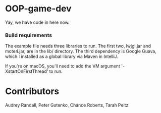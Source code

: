 # OOP-game-dev
Yay, we have code in here now.

### Build requirements
The example file needs three libraries to run.  The first two, lwjgl.jar and mote4.jar, are in the lib/ directory.  The third dependency is Google Guava, which I installed as a global library via Maven in IntelliJ.

If you're on macOS, you'll need to add the VM argument '-XstartOnFirstThread' to run.

# Contributors

Audrey Randall, Peter Gutenko, Chance Roberts, Tarah Peltz
